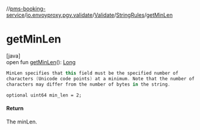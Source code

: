 //[pms-booking-service](../../../../index.md)/[io.envoyproxy.pgv.validate](../../index.md)/[Validate](../index.md)/[StringRules](index.md)/[getMinLen](get-min-len.md)

# getMinLen

[java]\
open fun [getMinLen](get-min-len.md)(): [Long](https://kotlinlang.org/api/core/kotlin-stdlib/kotlin/-long/index.html)

```kotlin
MinLen specifies that this field must be the specified number of
characters (Unicode code points) at a minimum. Note that the number of
characters may differ from the number of bytes in the string.

```
`optional uint64 min_len = 2;`

#### Return

The minLen.